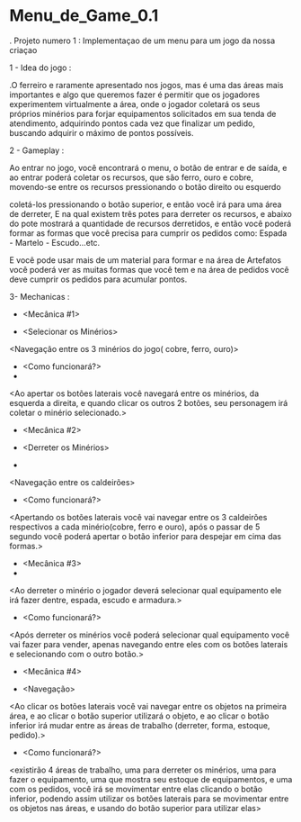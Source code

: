 # Menu_de_Game_0.1

. Projeto numero 1 : Implementaçao de um menu para um jogo da nossa criaçao

1 - Idea do jogo :

.O ferreiro e raramente apresentado nos jogos, mas é uma das áreas
mais importantes e algo que queremos fazer é permitir que os jogadores
experimentem virtualmente a área, onde o jogador coletará os seus
próprios minérios para forjar equipamentos solicitados em sua tenda de
atendimento, adquirindo pontos cada vez que finalizar um pedido,
buscando adquirir o máximo de pontos possíveis.

2 - Gameplay : 

Ao entrar no jogo, você encontrará o menu, o botão de entrar e de saída,
e ao entrar poderá coletar os recursos, que são ferro, ouro e cobre,
movendo-se entre os recursos pressionando o botão direito ou esquerdo 

coletá-los pressionando o botão superior, e então você irá para uma área de
derreter, E na qual existem três potes para derreter os recursos, e abaixo do
pote mostrará a quantidade de recursos derretidos, e então você poderá formar
as formas que você precisa para cumprir os pedidos como: Espada - Martelo -
Escudo...etc.

E você pode usar mais de um material para formar e na área de
Artefatos você poderá ver as muitas formas que você tem e na área de pedidos
você deve cumprir os pedidos para acumular pontos.

3- Mechanicas :

- <Mecânica #1>

- <Selecionar os Minérios>

<Navegação entre os 3 minérios do jogo( cobre, ferro, ouro)>

- <Como funcionará?>
- 
<Ao apertar os botões laterais você navegará entre os
minérios, da esquerda a direita, e quando clicar os outros 2 botões, seu
personagem irá coletar o minério selecionado.>

- <Mecânica #2>

- <Derreter os Minérios>
- 
<Navegação entre os caldeirões>

- <Como funcionará?>

<Apertando os botões laterais você vai navegar entre os 3
caldeirões respectivos a cada minério(cobre, ferro e ouro), após o passar de 5
segundo você poderá apertar o botão inferior para despejar em cima das
formas.>

- <Mecânica #3>
- <Selecionar a Forma>
  
<Ao derreter o minério o jogador deverá selecionar qual
equipamento ele irá fazer dentre, espada, escudo e armadura.>

- <Como funcionará?>
  
<Após derreter os minérios você poderá selecionar qual
equipamento você vai fazer para vender, apenas navegando entre eles com os
botões laterais e selecionando com o outro botão.>
  
- <Mecânica #4>
  
- <Navegação>
  
<Ao clicar os botões laterais você vai navegar entre os
objetos na primeira área, e ao clicar o botão superior utilizará o objeto, e ao
clicar o botão inferior irá mudar entre as áreas de trabalho (derreter, forma,
estoque, pedido).>
  
- <Como funcionará?>
  
<existirão 4 áreas de trabalho, uma para derreter os
minérios, uma para fazer o equipamento, uma que mostra seu estoque de
equipamentos, e uma com os pedidos, você irá se movimentar entre elas
clicando o botão inferior, podendo assim utilizar os botões laterais para se
movimentar entre os objetos nas áreas, e usando do botão superior para
utilizar elas>




